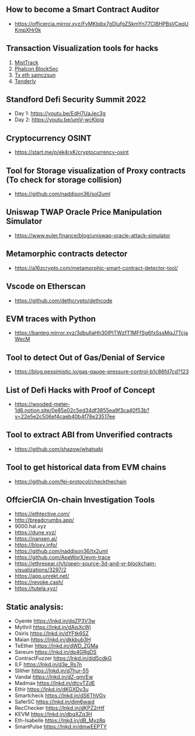## How to become a Smart Contract Auditor
- https://officercia.mirror.xyz/FvMKbibx7gDlufgZSkmYn77CI8HPBsVCeqUKmpXHr0k

## Transaction Visualization tools for hacks
1) [MistTrack](https://misttrack.io/)
2) [Phalcon BlockSec](https://phalcon.blocksec.com/?s=09)
3) [Tx eth samczsun](https://tx.eth.samczsun.com/)
4) [Tenderly](https://tenderly.co/)

## Standford Defi Security Summit 2022
- Day 1: https://youtu.be/EdH7UaJec3g
- Day 2: https://youtu.be/umV-wcKlpjg

## Cryptocurrency OSINT
- https://start.me/p/ek4rxK/cryptocurrency-osint

## Tool for Storage visualization of Proxy contracts (To check for storage collision)
- https://github.com/naddison36/sol2uml

## Uniswap TWAP Oracle Price Manipulation Simulator
- https://www.euler.finance/blog/uniswap-oracle-attack-simulator

## Metamorphic contracts detector
- https://a16zcrypto.com/metamorphic-smart-contract-detector-tool/

## Vscode on Etherscan
- https://github.com/dethcrypto/dethcode 

## EVM traces with Python
- https://banteg.mirror.xyz/3dbuIlaHh30IPITWzfT1MFfSg6fxSssMqJ7TcjaWecM 

## Tool to detect Out of Gas/Denial of Service
- https://blog.pessimistic.io/gas-gauge-pressure-control-b1c86fd7cd?123 

## List of Defi Hacks with Proof of Concept
- https://wooded-meter-1d8.notion.site/0e85e02c5ed34df3855ea9f3ca40f53b?v=22e5e2c506ef4caeb40b4f78e23517ee

## Tool to extract ABI from Unverified contracts
- https://github.com/shazow/whatsabi

## Tool to get historical data from EVM chains
- https://github.com/fei-protocol/checkthechain

## OffcierCIA On-chain Investigation Tools
- https://ethtective.com/
- http://breadcrumbs.app/
- 9000.hal.xyz
- https://dune.xyz/
- https://nansen.ai/
- https://bloxy.info/
- https://github.com/naddison36/tx2uml
- https://github.com/ApeWorX/evm-trace
- https://ethresear.ch/t/open-source-3d-and-vr-blockchain-visualizations/3297/2
- https://app.unrekt.net/
- https://revoke.cash/
- https://tutela.xyz/



## Static analysis: 

- Oyente https://lnkd.in/dqZP3V3w
- Mythril https://lnkd.in/dAjsXcWj
- Osiris https://lnkd.in/dYFtk6SZ
- Maian https://lnkd.in/dkkbub3H
- TeEther https://lnkd.in/dWD_ZGMa
- Sereum https://lnkd.in/dp4GRgDS
- ContractFuzzer https://lnkd.in/did5cdkG
- ILF https://lnkd.in/d3e_Rs7n
- Slither https://lnkd.in/d7hur-55
- Vandal https://lnkd.in/dZ-qmrEw
- Madmax https://lnkd.in/dtcvTZdE
- Ethir https://lnkd.in/dKGXDv3u
- Smartcheck https://lnkd.in/dS6ThVGy
- SaferSC https://lnkd.in/dim6waid
- RecChecker https://lnkd.in/dKPZ2rHf
- KEVM https://lnkd.in/dbqXZq3H
- Eth-Isabelle https://lnkd.in/dB_Mvz8p
- SmartPulse https://lnkd.in/dmwEEPTY

